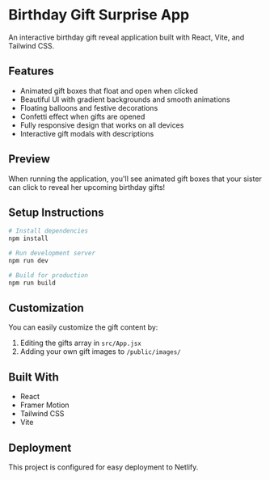 # Birthday Gift Surprise App

An interactive birthday gift reveal application built with React, Vite, and Tailwind CSS.

## Features

- Animated gift boxes that float and open when clicked
- Beautiful UI with gradient backgrounds and smooth animations
- Floating balloons and festive decorations
- Confetti effect when gifts are opened
- Fully responsive design that works on all devices
- Interactive gift modals with descriptions

## Preview

When running the application, you'll see animated gift boxes that your sister can click to reveal her upcoming birthday gifts!

## Setup Instructions

```bash
# Install dependencies
npm install

# Run development server
npm run dev

# Build for production
npm run build
```

## Customization

You can easily customize the gift content by:

1. Editing the gifts array in `src/App.jsx`
2. Adding your own gift images to `/public/images/`

## Built With

- React
- Framer Motion
- Tailwind CSS
- Vite

## Deployment

This project is configured for easy deployment to Netlify.
